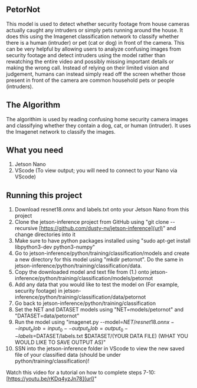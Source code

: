 ## PetorNot

This model is used to detect whether security footage from house cameras actually caught any intruders or simply pets running around the house. It does this using the Imagenet classification network to classify whether there is a human (intruder) or pet (cat or dog) in front of the camera. This can be very helpful by allowing users to analyze confusing images from security footage and detect intruders using the model rather than rewatching the entire video and possibly missing important details or making the wrong call. Instead of relying on their limited vision and judgement, humans can instead simply read off the screen whether those present in front of the camera are common household pets or people (intruders).

## The Algorithm
The algorithim is used by reading confusing home security camera images and classifying whether they contain a dog, cat, or human (intruder). It uses the Imagenet network to classify the images.

## What you need
1. Jetson Nano
2. VScode (To view output; you will need to connect to your Nano via VScode)

## Running this project
1. Download resnet18.onnx and labels.txt onto your Jetson Nano from this project
2. Clone the jetson-inference project from GitHub using "git clone --recursive [https://github.com/dusty-nv/jetson-inference](url)" and change directories into it
3. Make sure to have python packages installed using "sudo apt-get install libpython3-dev python3-numpy"
4. Go to jetson-inference/python/training/classification/models and create a new directory for this model using "mkdir petornot". Do the same in jetson-inference/python/training/classification/data.
5. Copy the downloaded model and text file from (1.) onto jetson-inference/python/training/classification/models/petornot
6. Add any data that you would like to test the model on (For example, security footage) in jetson-inference/python/training/classification/data/petornot
7. Go back to jetson-inference/python/training/classification
8. Set the NET and DATASET models using "NET=models/petornot" and "DATASET=data/petornot"
9. Run the model using "imagenet.py --model=$NET/resnet18.onnx --input_blob=input_0 --output_blob=output_0 --labels=$DATASET/labels.txt $DATASET/(YOUR DATA FILE) (WHAT YOU WOULD LIKE TO SAVE OUTPUT AS)"
10. SSN into the jetson-inference folder in VScode to view the new saved file of your classified data (should be under python/training/classification)!

Watch this video for a tutorial on how to complete steps 7-10: [https://youtu.be/rKDq4yzJn78](url)"

